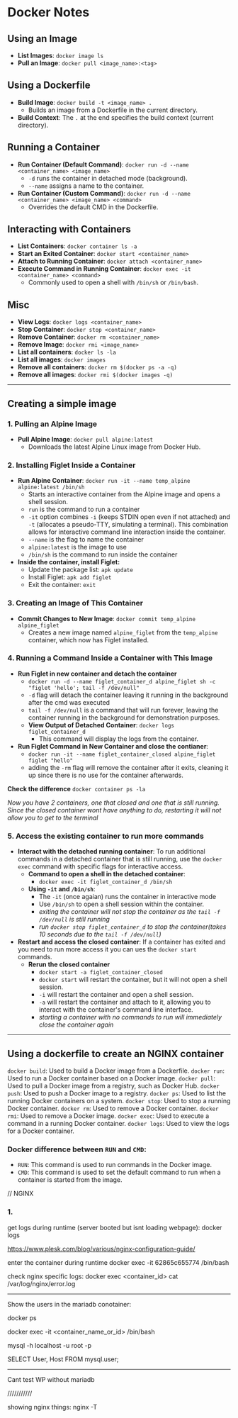 # Docker Notes

## Using an Image
- **List Images**: `docker image ls`
- **Pull an Image**: `docker pull <image_name>:<tag>`

## Using a Dockerfile
- **Build Image**: `docker build -t <image_name> .`
  - Builds an image from a Dockerfile in the current directory.
- **Build Context**: The `.` at the end specifies the build context (current directory).

## Running a Container
- **Run Container (Default Command)**: `docker run -d --name <container_name> <image_name>`
  - `-d` runs the container in detached mode (background).
  - `--name` assigns a name to the container.
- **Run Container (Custom Command)**: `docker run -d --name <container_name> <image_name> <command>`
  - Overrides the default CMD in the Dockerfile.

## Interacting with Containers
- **List Containers**: `docker container ls -a`
- **Start an Exited Container**: `docker start <container_name>`
- **Attach to Running Container**: `docker attach <container_name>`
- **Execute Command in Running Container**: `docker exec -it <container_name> <command>`
  - Commonly used to open a shell with `/bin/sh` or `/bin/bash`.

## Misc
- **View Logs**: `docker logs <container_name>`
- **Stop Container**: `docker stop <container_name>`
- **Remove Container**: `docker rm <container_name>`
- **Remove Image**: `docker rmi <image_name>`
- **List all containers**: `docker ls -la`
- **List all images**: `docker images`
- **Remove all containers**: `docker rm $(docker ps -a -q)`
- **Remove all images**: `docker rmi $(docker images -q)`

---------------------------------------------------------------

## Creating a simple image

### 1. Pulling an Alpine Image
- **Pull Alpine Image**: `docker pull alpine:latest`
  - Downloads the latest Alpine Linux image from Docker Hub.

### 2. Installing Figlet Inside a Container
- **Run Alpine Container**: `docker run -it --name temp_alpine alpine:latest /bin/sh`
  - Starts an interactive container from the Alpine image and opens a shell session.
  - `run` is the command to run a container
  - `-it` option combines `-i` (keeps STDIN open even if not attached) and `-t` (allocates a pseudo-TTY, simulating a terminal). This combination allows for interactive command line interaction inside the container.
  - `--name` is the flag to name the container
  - `alpine:latest` is the image to use
  - `/bin/sh` is the command to run inside the container
- **Inside the container, install Figlet:**
  - Update the package list: `apk update`
  - Install Figlet: `apk add figlet`
  - Exit the container: `exit`

### 3. Creating an Image of This Container
- **Commit Changes to New Image**: `docker commit temp_alpine alpine_figlet`
  - Creates a new image named `alpine_figlet` from the `temp_alpine` container, which now has Figlet installed.

### 4. Running a Command Inside a Container with This Image
- **Run Figlet in new container and detach the container**
  - `docker run -d --name figlet_container_d alpine_figlet sh -c "figlet 'hello'; tail -f /dev/null"`
  - `-d` flag will detach the container leaving it running in the background after the cmd was executed
  - `tail -f /dev/null` is a command that will run forever, leaving the container running in the background
    for demonstration purposes.
  - **View Output of Detached Container**: `docker logs figlet_container_d`
    - This command will display the logs from the container.
- **Run Figlet Command in New Container and close the contianer**:
  - `docker run -it --name figlet_container_closed alpine_figlet figlet "hello"`
  - adding the `-rm` flag will remove the container after it exits, cleaning it up
    since there is no use for the container afterwards.

**Check the difference**
`docker container ps -la`


*Now you have 2 containers, one that closed and one that is still running.*
*Since the closed container wont have anything to do, restarting it will not allow you to get to the terminal*

### 5. Access the existing container to run more commands
- **Interact with the detached running container**: To run additional commands in a detached container that is still running, use the `docker exec` command with specific flags for interactive access.
  - **Command to open a shell in the detached container**: 
    - `docker exec -it figlet_container_d /bin/sh`
  - **Using `-it` and `/bin/sh`**:
    - The `-it` (once agaian) runs the container in interactive mode
    - Use `/bin/sh` to open a shell session within the container.
    - *exiting the container will not stop the container as the `tail -f /dev/null` is still running*
    - *run `docker stop figlet_container_d` to stop the container(takes 10 seconds due to the `tail -f /dev/null`)*
- **Restart and access the closed container**: If a container has exited and you need to run more access it you can ues the `docker start` commands.
  - **Rerun the closed container**
    - `docker start -a figlet_container_closed`
    - `docker start` will restart the container, but it will not open a shell session.
    - `-i` will restart the container and open a shell session.
    - `-a` will restart the container and attach to it, allowing you to interact with the container's command line interface.
    - *starting a container with no commands to run will immediately close the container again*

-----------------------------------------

## **Using a dockerfile to create an NGINX container**

`docker build`: Used to build a Docker image from a Dockerfile.
`docker run`: Used to run a Docker container based on a Docker image.
`docker pull`: Used to pull a Docker image from a registry, such as Docker Hub.
`docker push`: Used to push a Docker image to a registry.
`docker ps`: Used to list the running Docker containers on a system.
`docker stop`: Used to stop a running Docker container.
`docker rm`: Used to remove a Docker container.
`docker rmi`: Used to remove a Docker image.
`docker exec`: Used to execute a command in a running Docker container.
`docker logs`: Used to view the logs for a Docker container.


### Docker difference between `RUN` and `CMD`:
- `RUN`: This command is used to run commands in the Docker image.
- `CMD`: This command is used to set the default command to run when a container is started from the image.

// NGINX

### 1. 

get logs during runtime (server booted but isnt loading webpage):
docker logs 

https://www.plesk.com/blog/various/nginx-configuration-guide/

enter the container during runtime
docker exec -it 62865c655774 /bin/bash

check nginx specific logs:
  docker exec <container_id> cat /var/log/nginx/error.log


---

Show the users in the mariadb conotainer:

  docker ps

  docker exec -it <container_name_or_id> /bin/bash

  mysql -h localhost -u root -p

  SELECT User, Host FROM mysql.user;


  ---------------


  Cant test WP without mariadb 

  ///////////


  showing nginx things:
  nginx -T